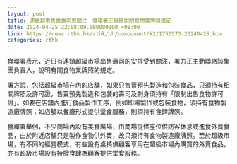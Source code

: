 ```yaml
---
layout: post
title: 連鎖超市售賣壽司惹關注　食環署正聯絡說明食物業牌照規定
date: 2024-04-25 22:08:09.000000000 +08:00
link: https://news.rthk.hk/rthk/ch/component/k2/1750573-20240425.htm
categories: rthk
---
```


食環署表示，近日有連鎖超級市場出售壽司的安排受到關注，署方正主動聯絡該集團負責人，說明有關食物業牌照的規定。

署方說，包括超級市場在內的店舖，如果只售賣預先製造和包裝食品，只須持有相關牌照及許可證，售賣預先製造和包裝的壽司及刺身須持有「限制出售食物許可證」。如要在店舖內進行食品製作工序，例如即場製作或包裝食物，須持有食物製造廠牌照；如店舖以餐廳形式提供堂食服務，則須持有食肆牌照。

食環署舉例，不少商場內設有美食廣場，由商場提供座位供訪客休息或進食外賣食品，由於附近店舖只是製作食物供外賣，故只須持有食物製造廠牌照。至於超級市場，有不同的經營模式，有些設有桌椅供顧客享用在超級市場內購買的外賣食品，亦有超級市場設有持牌食肆為顧客提供堂食服務。
